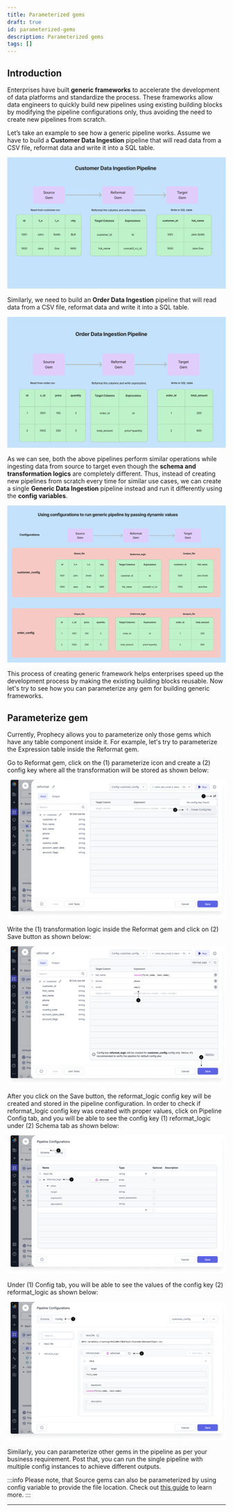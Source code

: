 ```yaml
---
title: Parameterized gems
draft: true
id: parameterized-gems
description: Parameterized gems
tags: []
---
```


## Introduction

Enterprises have built **generic frameworks** to accelerate the development of data platforms and standardize the process. These frameworks allow data engineers to quickly build new pipelines using existing building blocks by modifying the pipeline configurations only, thus avoiding the need to create new pipelines from scratch.

Let’s take an example to see how a generic pipeline works. Assume we have to build a **Customer Data Ingestion** pipeline that will read data from a CSV file, reformat data and write it into a SQL table.

![Customer_pipeline](img/customer_pipeline.png)

Similarly, we need to build an **Order Data Ingestion** pipeline that will read data from a CSV file, reformat data and write it into a SQL table.

![Order_pipeline](img/order_pipeline.png)

As we can see, both the above pipelines perform similar operations while ingesting data from source to target even though the **schema and transformation logics** are completely different. Thus, instead of creating new pipelines from scratch every time for similar use cases, we can create a single **Generic Data Ingestion** pipeline instead and run it differently using the **config variables**.

![Generic_pipeline](img/generic_pipeline.png)

This process of creating generic framework helps enterprises speed up the development process by making the existing building blocks reusable. Now let's try to see how you can parameterize any gem for building generic frameworks.

## Parameterize gem

Currently, Prophecy allows you to parameterize only those gems which have any table component inside it. For example, let's try to parameterize the Expression table inside the Reformat gem.

Go to Reformat gem, click on the (1) parameterize icon and create a (2) config key where all the transformation will be stored as shown below:

![Configure_Reformat](img/configure_reformat.png)

Write the (1) transformation logic inside the Reformat gem and click on (2) Save button as shown below:

![Reformat_Logic](img/reformat_logic.png)

After you click on the Save button, the reformat_logic config key will be created and stored in the pipeline configuration. In order to check if reformat_logic config key was created with proper values, click on Pipeline Config tab, and you will be able to see the config key (1) reformat_logic under (2) Schema tab as shown below:

![Reformat_Config_Key](img/reformat_config_key.png)

Under (1) Config tab, you will be able to see the values of the config key (2) reformat_logic as shown below:

![Reformat_Config_Value](img/reformat_config_value.png)

Similarly, you can parameterize other gems in the pipeline as per your business requirement. Post that, you can run the single pipeline with multiple config instances to achieve different outputs.

:::info
Please note, that Source gems can also be parameterized by using config variable to provide the file location. Check
out [this guide](https://docs.prophecy.io/Spark/configuration/#examples-for-pipeline-level-configurations)
to learn more.
:::

---
